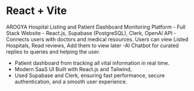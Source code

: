 # React + Vite
AROGYA 
Hospital Listing and Patient Dashboard Monitoring Platform - Full Stack Website - React.js, Supabase (PostgreSQL), Clerk, OpenAI API
-Connects users with doctors and medical resources. Users can view Listed Hospitals, Read reviews, Add them to view later
-AI Chatbot for curated replies to queries and helping the user.
- Patient dashboard from tracking all vital information in real time.
- Modern SaaS UI Built with React.js and Tailwind, 
- Used Supabase and Clerk, ensuring fast performance, secure authentication, and a smooth user experience.
